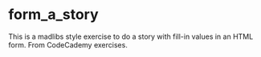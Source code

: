 # form_a_story
This is a madlibs style exercise to do a story with fill-in values in an HTML form. From CodeCademy exercises.
